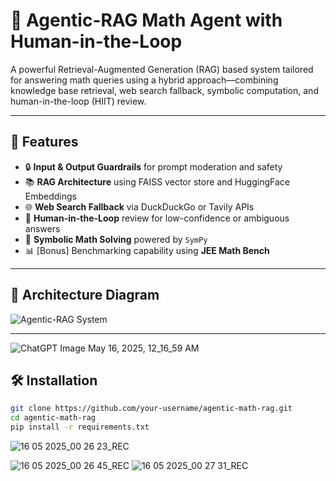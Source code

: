 
# 🤖 Agentic-RAG Math Agent with Human-in-the-Loop

A powerful Retrieval-Augmented Generation (RAG) based system tailored for answering math queries using a hybrid approach—combining knowledge base retrieval, web search fallback, symbolic computation, and human-in-the-loop (HIIT) review.

---

## 📌 Features

- 🔒 **Input & Output Guardrails** for prompt moderation and safety
- 📚 **RAG Architecture** using FAISS vector store and HuggingFace Embeddings
- 🌐 **Web Search Fallback** via DuckDuckGo or Tavily APIs
- 🤝 **Human-in-the-Loop** review for low-confidence or ambiguous answers
- 🧮 **Symbolic Math Solving** powered by `SymPy`
- 📊 [Bonus] Benchmarking capability using **JEE Math Bench**

---

## 🧠 Architecture Diagram

![Agentic-RAG System](A_flowchart_illustrates_an_Agentic-RAG_System_arch.png)

---
![ChatGPT Image May 16, 2025, 12_16_59 AM](https://github.com/user-attachments/assets/1319b223-9c00-485f-90ea-ec63eeb28205)

## 🛠️ Installation

```bash
git clone https://github.com/your-username/agentic-math-rag.git
cd agentic-math-rag
pip install -r requirements.txt

```

![16 05 2025_00 26 23_REC](https://github.com/user-attachments/assets/7904dcc4-3cc8-42a7-ac17-4f22c043b903)

![16 05 2025_00 26 45_REC](https://github.com/user-attachments/assets/4067d2e5-4b6f-4064-937e-e4eb8711c8ad)
![16 05 2025_00 27 31_REC](https://github.com/user-attachments/assets/6488b76d-fe8e-4ab0-9337-e6578542b074)
